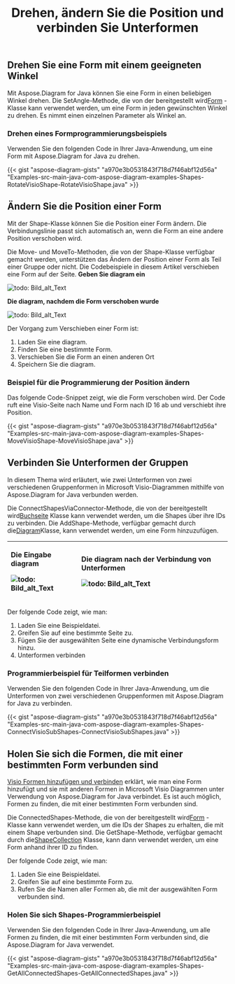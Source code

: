 ﻿---
title: Drehen, ändern Sie die Position und verbinden Sie Unterformen
type: docs
weight: 60
url: /de/java/rotate-change-the-position-and-connect-sub-shapes/
---
## **Drehen Sie eine Form mit einem geeigneten Winkel**
 Mit Aspose.Diagram for Java können Sie eine Form in einen beliebigen Winkel drehen. Die SetAngle-Methode, die von der bereitgestellt wird[Form](https://reference.aspose.com/diagram/java/com.aspose.diagram/shape) -Klasse kann verwendet werden, um eine Form in jeden gewünschten Winkel zu drehen. Es nimmt einen einzelnen Parameter als Winkel an.
### **Drehen eines Formprogrammierungsbeispiels**
Verwenden Sie den folgenden Code in Ihrer Java-Anwendung, um eine Form mit Aspose.Diagram for Java zu drehen.

{{< gist "aspose-diagram-gists" "a970e3b0531843f718d7f46abf12d56a" "Examples-src-main-java-com-aspose-diagram-examples-Shapes-RotateVisioShape-RotateVisioShape.java" >}}
## **Ändern Sie die Position einer Form**
Mit der Shape-Klasse können Sie die Position einer Form ändern. Die Verbindungslinie passt sich automatisch an, wenn die Form an eine andere Position verschoben wird.

Die Move- und MoveTo-Methoden, die von der Shape-Klasse verfügbar gemacht werden, unterstützen das Ändern der Position einer Form als Teil einer Gruppe oder nicht.
Die Codebeispiele in diesem Artikel verschieben eine Form auf der Seite.
**Geben Sie diagram ein** 

![todo: Bild_alt_Text](http://i.imgur.com/cThgWnB.png)


**Die diagram, nachdem die Form verschoben wurde** 

![todo: Bild_alt_Text](http://i.imgur.com/Q3QByqe.png)

Der Vorgang zum Verschieben einer Form ist:

1. Laden Sie eine diagram.
1. Finden Sie eine bestimmte Form.
1. Verschieben Sie die Form an einen anderen Ort
1. Speichern Sie die diagram.
### **Beispiel für die Programmierung der Position ändern**
Das folgende Code-Snippet zeigt, wie die Form verschoben wird. Der Code ruft eine Visio-Seite nach Name und Form nach ID 16 ab und verschiebt ihre Position.

{{< gist "aspose-diagram-gists" "a970e3b0531843f718d7f46abf12d56a" "Examples-src-main-java-com-aspose-diagram-examples-Shapes-MoveVisioShape-MoveVisioShape.java" >}}
## **Verbinden Sie Unterformen der Gruppen**
In diesem Thema wird erläutert, wie zwei Unterformen von zwei verschiedenen Gruppenformen in Microsoft Visio-Diagrammen mithilfe von Aspose.Diagram for Java verbunden werden.

 Die ConnectShapesViaConnector-Methode, die von der bereitgestellt wird[Buchseite](https://reference.aspose.com/diagram/java/com.aspose.diagram/page) Klasse kann verwendet werden, um die Shapes über ihre IDs zu verbinden. Die AddShape-Methode, verfügbar gemacht durch die[Diagram](https://reference.aspose.com/diagram/java)Klasse, kann verwendet werden, um eine Form hinzuzufügen.

|<p>**Die Eingabe diagram** </p><p>![todo: Bild_alt_Text](http://i.imgur.com/74rDby5.png)</p>|<p>**Die diagram nach der Verbindung von Unterformen** </p><p>![todo: Bild_alt_Text](http://i.imgur.com/c387dZJ.png)</p>|
|:- |:- |
Der folgende Code zeigt, wie man:

1. Laden Sie eine Beispieldatei.
1. Greifen Sie auf eine bestimmte Seite zu.
1. Fügen Sie der ausgewählten Seite eine dynamische Verbindungsform hinzu.
1. Unterformen verbinden
### **Programmierbeispiel für Teilformen verbinden**
Verwenden Sie den folgenden Code in Ihrer Java-Anwendung, um die Unterformen von zwei verschiedenen Gruppenformen mit Aspose.Diagram for Java zu verbinden.

{{< gist "aspose-diagram-gists" "a970e3b0531843f718d7f46abf12d56a" "Examples-src-main-java-com-aspose-diagram-examples-Shapes-ConnectVisioSubShapes-ConnectVisioSubShapes.java" >}}
## **Holen Sie sich die Formen, die mit einer bestimmten Form verbunden sind**
[Visio Formen hinzufügen und verbinden](/diagram/de/java/add-and-connect-visio-shapes/) erklärt, wie man eine Form hinzufügt und sie mit anderen Formen in Microsoft Visio Diagrammen unter Verwendung von Aspose.Diagram for Java verbindet. Es ist auch möglich, Formen zu finden, die mit einer bestimmten Form verbunden sind.

 Die ConnectedShapes-Methode, die von der bereitgestellt wird[Form](https://reference.aspose.com/diagram/java/com.aspose.diagram/shape) -Klasse kann verwendet werden, um die IDs der Shapes zu erhalten, die mit einem Shape verbunden sind. Die GetShape-Methode, verfügbar gemacht durch die[ShapeCollection](http://www.aspose.com/api/java/diagram/com.aspose.diagram/classes/shapecollection) Klasse, kann dann verwendet werden, um eine Form anhand ihrer ID zu finden.

Der folgende Code zeigt, wie man:

1. Laden Sie eine Beispieldatei.
1. Greifen Sie auf eine bestimmte Form zu.
1. Rufen Sie die Namen aller Formen ab, die mit der ausgewählten Form verbunden sind.
### **Holen Sie sich Shapes-Programmierbeispiel**
Verwenden Sie den folgenden Code in Ihrer Java-Anwendung, um alle Formen zu finden, die mit einer bestimmten Form verbunden sind, die Aspose.Diagram for Java verwendet.

{{< gist "aspose-diagram-gists" "a970e3b0531843f718d7f46abf12d56a" "Examples-src-main-java-com-aspose-diagram-examples-Shapes-GetAllConnectedShapes-GetAllConnectedShapes.java" >}}
